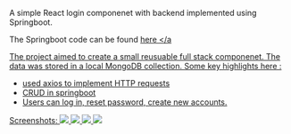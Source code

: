 A simple React login componenet with backend implemented using Springboot. 

The Springboot code can be found <a href="https://github.com/AshwinAashu/SpringBoot-Mongo-CRUD">here </a

The project aimed to create a small reusuable full stack componenet. The data was stored in a local MongoDB collection. 
Some key highlights here :
  - used axios to implement HTTP requests 
  - CRUD in springboot 
  - Users can log in, reset password, create new accounts.

  
 Screenshots:
  <img src="screenshots/login"/>
  <img src="screenshots/landingpage"/>
  <img src="screenshots/register"/>
  <img src="screenshots/reset"/>
